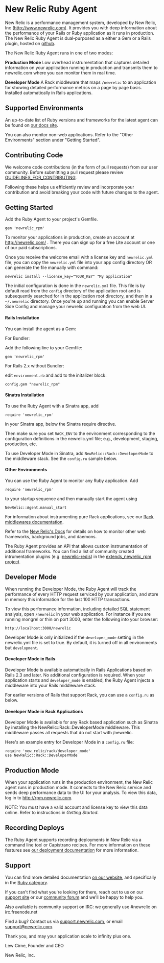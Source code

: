 # New Relic Ruby Agent

New Relic is a performance management system, developed by
New Relic, Inc (http://www.newrelic.com).  It provides you with deep
information about the performance of your Rails or Ruby
application as it runs in production. The New Relic Ruby Agent is
dual-purposed as a either a Gem or a Rails plugin, hosted on
[github](https://github.com/newrelic/rpm/tree/master).

The New Relic Ruby Agent runs in one of two modes:

**Production Mode**
Low overhead instrumentation that captures detailed information on
your application running in production and transmits them to
newrelic.com where you can monitor them in real time.

**Developer Mode**
A Rack middleware that maps `/newrelic` to an application for showing
detailed performance metrics on a page by page basis.  Installed
automatically in Rails applications.

## Supported Environments

An up-to-date list of Ruby versions and frameworks for the latest agent
can be found on [our docs site](http://docs.newrelic.com/docs/ruby/supported-frameworks).

You can also monitor non-web applications. Refer to the "Other
Environments" section under "Getting Started".

## Contributing Code

We welcome code contributions (in the form of pull requests) from our user
community.  Before submitting a pull request please review
[GUIDELINES_FOR_CONTRIBUTING](https://github.com/newrelic/rpm/blob/master/GUIDELINES_FOR_CONTRIBUTING.md).

Following these helps us efficiently review and incorporate your contribution
and avoid breaking your code with future changes to the agent.


## Getting Started

Add the Ruby Agent to your project's Gemfile.

    gem 'newrelic_rpm'

To monitor your applications in production, create an account at
http://newrelic.com/ .  There you can
sign up for a free Lite account or one of our paid subscriptions.

Once you receive the welcome email with a license key and
`newrelic.yml` file, you can copy the `newrelic.yml` file into your app config
directory OR can generate the file manually with command:

    newrelic install --license_key="YOUR_KEY" "My application"

The initial configuration is done in the `newrelic.yml` file.  This file
is by default read from the `config` directory of the application root
and is subsequently searched for in the application root directory,
and then in a `~/.newrelic` directory.  Once you're up and running you can
enable Server Side Config and manage your newrelic configuration from the web
UI.

#### Rails Installation

You can install the agent as a Gem:

For Bundler:

Add the following line to your Gemfile:

    gem 'newrelic_rpm'

For Rails 2.x without Bundler:

edit `environment.rb` and add to the initalizer block:

    config.gem "newrelic_rpm"

#### Sinatra Installation

To use the Ruby Agent with a Sinatra app, add

    require 'newrelic_rpm'

in your Sinatra app, below the Sinatra require directive.

Then make sure you set `RACK_ENV` to the environment corresponding to the
configuration definitions in the newrelic.yml file; e.g., development,
staging, production, etc.

To use Developer Mode in Sinatra, add `NewRelic::Rack::DeveloperMode` to
the middleware stack.  See the `config.ru` sample below.

#### Other Environments

You can use the Ruby Agent to monitor any Ruby application.  Add

    require 'newrelic_rpm'

to your startup sequence and then manually start the agent using

    NewRelic::Agent.manual_start

For information about instrumenting pure Rack applications, see our
[Rack middlewares documentation](http://docs.newrelic.com/docs/ruby/rack-middlewares).

Refer to the [New Relic's Docs](http://newrelic.com/docs) for details on how to
monitor other web frameworks, background jobs, and daemons.

The Ruby Agent provides an API that allows custom instrumentation of additional
frameworks.  You can find a list of community created intrumentation plugins
(e.g. [newrelic-redis](https://github.com/evanphx/newrelic-redis)) in the
[extends_newrelic_rpm project](https://github.com/newrelic/extends_newrelic_rpm).

## Developer Mode

When running the Developer Mode, the Ruby Agent will track the
performance of every HTTP request serviced by your application, and
store in memory this information for the last 100 HTTP transactions.

To view this performance information, including detailed SQL statement
analysis, open `/newrelic` in your web application.  For instance if
you are running mongrel or thin on port 3000, enter the following into
your browser:

    http://localhost:3000/newrelic

Developer Mode is only initialized if the `developer_mode` setting in
the newrelic.yml file is set to true.  By default, it is turned off in
all environments but `development`.

#### Developer Mode in Rails

Developer Mode is available automatically in Rails Applications based
on Rails 2.3 and later.  No additional configuration is required. When
your application starts and `developer_mode` is enabled, the Ruby
Agent injects a middleware into your Rails middleware stack.

For earlier versions of Rails that support Rack, you can use
a `config.ru` as below.

#### Developer Mode in Rack Applications

Developer Mode is available for any Rack based application such as
Sinatra by installing the NewRelic::Rack::DeveloperMode
middleware. This middleware passes all requests that do not start with
/newrelic.

Here's an example entry for Developer Mode in a `config.ru` file:

    require 'new_relic/rack/developer_mode'
    use NewRelic::Rack::DeveloperMode

## Production Mode

When your application runs in the production environment, the New
Relic agent runs in production mode. It connects to the New Relic
service and sends deep performance data to the UI for your
analysis. To view this data, log in to http://rpm.newrelic.com.

NOTE: You must have a valid account and license key to view this data
online.  Refer to instructions in *Getting Started*.

## Recording Deploys

The Ruby Agent supports recording deployments in New Relic via a command line
tool or Capistrano recipes. For more information on these features see
[our deployment documentation](http://docs.newrelic.com/docs/ruby/recording-deployments-with-the-ruby-agent)
for more information.

## Support

You can find more detailed documentation [on our website](http://newrelic.com/docs),
and specifically in the [Ruby category](http://newrelic.com/docs/ruby).

If you can't find what you're looking for there, reach out to us on our [support
site](http://support.newrelic.com/) or our [community forum](http://forum.newrelic.com)
and we'll be happy to help you.

Also available is community support on IRC: we generally use #newrelic
on irc.freenode.net

Find a bug? Contact us via [support.newrelic.com](http://support.newrelic.com/),
or email support@newrelic.com.

Thank you, and may your application scale to infinity plus one.

Lew Cirne, Founder and CEO

New Relic, Inc.
